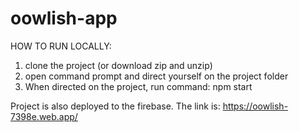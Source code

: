 # oowlish-app

HOW TO RUN LOCALLY:
 
1) clone the project (or download zip and unzip)
2) open command prompt and direct yourself on the project folder
3) When directed on the project, run command: npm start

Project is also deployed to the firebase. The link is: https://oowlish-7398e.web.app/
